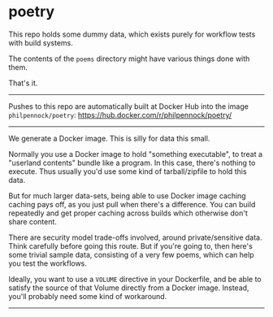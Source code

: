 poetry
======

This repo holds some dummy data, which exists purely for workflow tests with
build systems.

The contents of the `poems` directory might have various things done with
them.

That's it.

---

Pushes to this repo are automatically built at Docker Hub into the image
`philpennock/poetry`: <https://hub.docker.com/r/philpennock/poetry/>

---

We generate a Docker image.  This is silly for data this small.

Normally you use a Docker image to hold "something executable", to treat a
"userland contents" bundle like a program.  In this case, there's nothing to
execute.  Thus usually you'd use some kind of tarball/zipfile to hold this
data.

But for much larger data-sets, being able to use Docker image caching
caching pays off, as you just pull when there's a difference.  You can build
repeatedly and get proper caching across builds which otherwise don't share
content.

There are security model trade-offs involved, around private/sensitive data.
Think carefully before going this route.  But if you're going to, then here's
some trivial sample data, consisting of a very few poems, which can help you
test the workflows.

Ideally, you want to use a `VOLUME` directive in your Dockerfile, and be able
to satisfy the source of that Volume directly from a Docker image.  Instead,
you'll probably need some kind of workaround.

---
